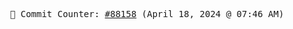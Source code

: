 <p align="center">
    <samp>
        📮 Commit Counter: <a href="https://github.com/Javascript-void0/Javascript-void0/commits/main">#88158</a> (April 18, 2024 @ 07:46 AM)
    </samp>
</p>